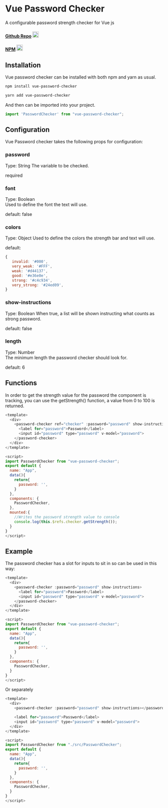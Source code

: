# Vue Password Checker

A configurable password strength checker for Vue js

#### <a href="https://github.com/redsquirrelstudio/vue-password-checker">Github Repo</a> <img width=20 src="https://devicon.dev/devicon.git/icons/github/github-original.svg" >

#### <a href="https://www.npmjs.com/package/vue-password-checker">NPM</a> <img width=20 src="https://devicon.dev/devicon.git/icons/npm/npm-original-wordmark.svg" >

## Installation

Vue password checker can be installed with both npm and yarn as usual.

```bash
npm install vue-password-checker

yarn add vue-password-checker
```

And then can be imported into your project.

```js
import 'PasswordChecker' from "vue-password-checker";
```

## Configuration

Vue Password checker takes the following props for configuration:

### password

Type: String
The variable to be checked.

required  

### font

Type: Boolean  
Used to define the font the text will use.

default: false

### colors

Type: Object
Used to define the colors the strength bar and text will use.

default:
 ```js
 {
    invalid: '#000',
    very_weak: '#FFF',
    weak: '#d44137',
    good: '#e36e0e',
    strong: '#c4c934',
    very_strong: '#24ed09',
}
```

### show-instructions

Type: Boolean
When true, a list will be shown instructing what counts as strong password.

default: false

### length

Type: Number  
The minimum length the password checker should look for.

default: 6

## Functions

In order to get the strength value for the password the component is tracking, you can use the getStrength() function, a value from 0 to 100 is returned.

```js
<template>
  <div>
    <password-checker ref="checker" :password="password" show-instructions>
      <label for="password">Password</label>
      <input id="password" type="password" v-model="password">
    </password-checker>
  </div>
</template>

<script>
import PasswordChecker from "vue-password-checker";
export default {
  name: "App",
  data(){
    return{
      password: '',
    }
  },
  components: {
    PasswordChecker,
  },
  mounted:{
    //Writes the password strength value to console
    console.log(this.$refs.checker.getStrength()); 
  }
}
</script>
```

## Example

The password checker has a slot for inputs to sit in so can be used in this way:

```js
<template>
  <div>
    <password-checker :password="password" show-instructions>
      <label for="password">Password</label>
      <input id="password" type="password" v-model="password">
    </password-checker>
  </div>
</template>

<script>
import PasswordChecker from "vue-password-checker";
export default {
  name: "App",
  data(){
    return{
      password: '',
    }
  },
  components: {
    PasswordChecker,
  }
}
</script>
```

Or separately 

```js
<template>
  <div>
    <password-checker :password="password" show-instructions></password-checker>

    <label for="password">Password</label>
    <input id="password" type="password" v-model="password">
  </div>
</template>

<script>
import PasswordChecker from "./src/PasswordChecker";
export default {
  name: "App",
  data(){
    return{
      password: '',
    }
  },
  components: {
    PasswordChecker,
  }
}
</script>

```